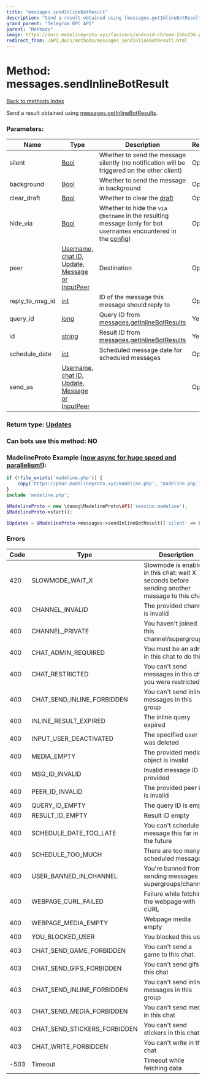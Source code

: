 ```yaml
---
title: "messages.sendInlineBotResult"
description: "Send a result obtained using [messages.getInlineBotResults](../methods/messages.getInlineBotResults.md)."
grand_parent: "Telegram RPC API"
parent: "Methods"
image: https://docs.madelineproto.xyz/favicons/android-chrome-256x256.png
redirect_from: /API_docs/methods/messages_sendInlineBotResult.html
---
```

# Method: messages.sendInlineBotResult
[Back to methods index](index.md)



Send a result obtained using [messages.getInlineBotResults](../methods/messages.getInlineBotResults.md).

### Parameters:

| Name     |    Type       | Description | Required |
|----------|---------------|-------------|----------|
|silent|[Bool](../types/Bool.md) | Whether to send the message silently (no notification will be triggered on the other client) | Optional|
|background|[Bool](../types/Bool.md) | Whether to send the message in background | Optional|
|clear\_draft|[Bool](../types/Bool.md) | Whether to clear the [draft](https://core.telegram.org/api/drafts) | Optional|
|hide\_via|[Bool](../types/Bool.md) | Whether to hide the `via @botname` in the resulting message (only for bot usernames encountered in the [config](../constructors/config.md)) | Optional|
|peer|[Username, chat ID, Update, Message or InputPeer](../types/InputPeer.md) | Destination | Optional|
|reply\_to\_msg\_id|[int](../types/int.md) | ID of the message this message should reply to | Optional|
|query\_id|[long](../types/long.md) | Query ID from [messages.getInlineBotResults](../methods/messages.getInlineBotResults.md) | Yes|
|id|[string](../types/string.md) | Result ID from [messages.getInlineBotResults](../methods/messages.getInlineBotResults.md) | Yes|
|schedule\_date|[int](../types/int.md) | Scheduled message date for scheduled messages | Optional|
|send\_as|[Username, chat ID, Update, Message or InputPeer](../types/InputPeer.md) |  | Optional|


### Return type: [Updates](../types/Updates.md)

### Can bots use this method: **NO**


### MadelineProto Example ([now async for huge speed and parallelism!](https://docs.madelineproto.xyz/docs/ASYNC.html)):


```php
if (!file_exists('madeline.php')) {
    copy('https://phar.madelineproto.xyz/madeline.php', 'madeline.php');
}
include 'madeline.php';

$MadelineProto = new \danog\MadelineProto\API('session.madeline');
$MadelineProto->start();

$Updates = $MadelineProto->messages->sendInlineBotResult(['silent' => Bool, 'background' => Bool, 'clear_draft' => Bool, 'hide_via' => Bool, 'peer' => InputPeer, 'reply_to_msg_id' => int, 'query_id' => long, 'id' => 'string', 'schedule_date' => int, 'send_as' => InputPeer, ]);
```

### Errors

| Code | Type     | Description   |
|------|----------|---------------|
|420|SLOWMODE_WAIT_X|Slowmode is enabled in this chat: wait X seconds before sending another message to this chat.|
|400|CHANNEL_INVALID|The provided channel is invalid|
|400|CHANNEL_PRIVATE|You haven't joined this channel/supergroup|
|400|CHAT_ADMIN_REQUIRED|You must be an admin in this chat to do this|
|400|CHAT_RESTRICTED|You can't send messages in this chat, you were restricted|
|400|CHAT_SEND_INLINE_FORBIDDEN|You can't send inline messages in this group|
|400|INLINE_RESULT_EXPIRED|The inline query expired|
|400|INPUT_USER_DEACTIVATED|The specified user was deleted|
|400|MEDIA_EMPTY|The provided media object is invalid|
|400|MSG_ID_INVALID|Invalid message ID provided|
|400|PEER_ID_INVALID|The provided peer id is invalid|
|400|QUERY_ID_EMPTY|The query ID is empty|
|400|RESULT_ID_EMPTY|Result ID empty|
|400|SCHEDULE_DATE_TOO_LATE|You can't schedule a message this far in the future|
|400|SCHEDULE_TOO_MUCH|There are too many scheduled messages|
|400|USER_BANNED_IN_CHANNEL|You're banned from sending messages in supergroups/channels|
|400|WEBPAGE_CURL_FAILED|Failure while fetching the webpage with cURL|
|400|WEBPAGE_MEDIA_EMPTY|Webpage media empty|
|400|YOU_BLOCKED_USER|You blocked this user|
|403|CHAT_SEND_GAME_FORBIDDEN|You can't send a game to this chat.|
|403|CHAT_SEND_GIFS_FORBIDDEN|You can't send gifs in this chat|
|403|CHAT_SEND_INLINE_FORBIDDEN|You can't send inline messages in this group|
|403|CHAT_SEND_MEDIA_FORBIDDEN|You can't send media in this chat|
|403|CHAT_SEND_STICKERS_FORBIDDEN|You can't send stickers in this chat.|
|403|CHAT_WRITE_FORBIDDEN|You can't write in this chat|
|-503|Timeout|Timeout while fetching data|


